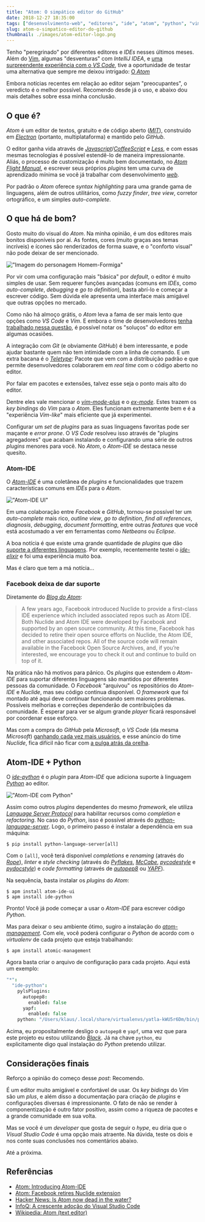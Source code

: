```yaml
---
title: "Atom: O simpático editor do GitHub"
date: 2018-12-27 18:35:00
tags: ["desenvolvimento-web", "editores", "ide", "atom", "python", "vim"]
slug: atom-o-simpatico-editor-do-github
thumbnail: ./images/atom-editor-logo.png
---
```


Tenho "peregrinado" por diferentes editores e _IDEs_ nesses últimos meses. Além
do [Vim](/tag/vim.html "Leia mais sobre Vim"), algumas "desventuras" com _IntelliJ IDEA_,
e [uma surpreendente experiência com o _VS Code_](/2018/06/04/eu-me-rendo-vscode.html "Eu me rendo: VS Code"),
tive a oportunidade de testar uma alternativa que sempre me deixou intrigado:
[O _Atom_](https://atom.io/ "A hackable text editor for the 21st Century")

Embora notícias recentes em relação ao editor sejam "preocupantes", o veredicto
é o melhor possível. Recomendo desde já o uso, e abaixo dou mais detalhes
sobre essa minha conclusão.

## O que é?

_Atom_ é um editor de textos, gratuito e de código aberto
([_MIT_](https://en.wikipedia.org/wiki/MIT_License "Leia mais sobre a MIT License")),
construído em [_Electron_](https://github.com/electron/electron "Leia mais sobre Electron")
(portanto, multiplataforma) e mantido pelo _GitHub_.

O editor ganha vida através de
[_Javascript_](/tag/javascript.html "Leia mais sobre Javascript")/[_CoffeeScript_](https://coffeescript.org/ "CoffeeScript is a little language that compiles into JavaScript") e
[_Less_](http://lesscss.org/ "It's CSS, with just a little more."), e com essas
mesmas tecnologias é possível estendê-lo de maneira impressionante. Aliás, o
processo de customização é muito bem documentado, no
[_Atom Flight Manual_](https://flight-manual.atom.io/ "Leia mais na página oficial"),
e escrever seus próprios _plugins_ tem uma curva de aprendizado mínima se você
já trabalhar com desenvolvimento [_web_](/tag/desenvolvimento-web.html "Leia mais sobre web").

Por padrão o _Atom_ oferece _syntax highlighting_ para uma grande gama de linguagens,
além de outros utilitários, como _fuzzy finder_, _tree view_, corretor ortográfico,
e um simples _auto-complete_.

## O que há de bom?

Gosto muito do visual do _Atom_. Na minha opinião, é um dos editores mais bonitos
disponíveis por aí. As fontes, cores (muito graças aos temas incríveis)
e ícones são renderizados de forma suave, e o "conforto visual" não pode deixar de ser
mencionado.

!["Imagem do personagem Homem-Formiga"](./images/ant-man-atom.jpg "Não tive criatividade para fazer uma referência melhor (collider.com)")

Por vir com uma configuração mais "básica"
por _default_, o editor é muito simples de usar. Sem requerer funções avançadas
(comuns em _IDEs_, como _auto-complete_, _debugging_ e _go to definition_), basta
abrí-lo e começar a escrever código. Sem dúvida ele apresenta uma interface
mais amigável que outras opções no mercado.

Como não há almoço grátis, o _Atom_ leva a fama de ser mais lento que
opções como _VS Code_ e _Vim_. E embora o time de desenvolvedores
[tenha trabalhado nessa questão](https://blog.atom.io/2017/04/18/improving-startup-time.html "Improving Startup time"),
é possível notar os "soluços" do editor em algumas ocasiões.

A integração com _Git_ (e obviamente _GitHub_) é bem interessante, e pode ajudar
bastante quem não tem intimidade com a linha de comando. E um extra bacana é o
[_Teletype_](https://teletype.atom.io/ "Collaborate in real time in Atom"):
Pacote que vem com a distribuição padrão e que permite desenvolvedores colaborarem
em _real time_ com o código aberto no editor.

Por falar em pacotes e extensões, talvez esse seja o ponto mais alto do editor.

Dentre eles vale mencionar o [_vim-mode-plus_](https://atom.io/packages/vim-mode-plus "vim-mode improved")
e o [_ex-mode_](https://atom.io/packages/ex-mode "Ex for Atom's vim-mode"). Estes
trazem os _key bindings_ do _Vim_ para o _Atom_. Eles funcionam extremamente bem
e é a "experiência _Vim-like_" mais eficiente que já experimentei.

Configurar um _set_ de _plugins_ para as suas linguagens favoritas pode
ser maçante e _error prone_. O _VS Code_ resolveu isso através de "plugins agregadores"
que acabam instalando e configurando uma série de outros _plugins_ menores para você. No
_Atom_, o _Atom-IDE_ se destaca nesse quesito.

### Atom-IDE

O [_Atom-IDE_](https://ide.atom.io/ "Improve language integration") é uma coletânea
de _plugins_ e funcionalidades que trazem características comuns em _IDEs_ para o
_Atom_.

!["Atom-IDE UI"](./images/atom-ide-ui.png "Atom-IDE UI")

Em uma colaboração entre _Facebook_ e _GitHub_, tornou-se possível ter um _auto-complete_
mais rico, _outline view_, _go to definition_, _find all references_, _diagnosis_,
_debugging_, _document formatting_, entre outras _features_ que você está acostumado a ver
em ferramentas como _Netbeans_ ou _Eclipse_.

A boa notícia é que existe uma grande quantidade de _plugins_ que dão [suporte a diferentes linguagens](https://atom.io/packages/search?q=IDE "Veja mais plugins de Atom-IDE"). Por exemplo,
recentemente testei o [_ide-elixir_](https://atom.io/packages/ide-elixir "Plugin para o Elixir")
e foi uma experiência muito boa.

Mas é claro que tem a má notícia...

### Facebook deixa de dar suporte

Diretamente do [_Blog do Atom_](https://blog.atom.io/2018/12/12/facebook-retires-nuclide-extension.html "Facebook retires Nuclide extension"):

> A few years ago, Facebook introduced Nuclide to provide a first-class IDE experience which included associated repos such as Atom IDE. Both Nuclide and Atom IDE were developed by Facebook and supported by an open source community. At this time, Facebook has decided to retire their open source efforts on Nuclide, the Atom IDE, and other associated repos. All of the source code will remain available in the Facebook Open Source Archives, and, if you’re interested, we encourage you to check it out and continue to build on top of it.

Na prática não há motivos para pânico. Os _plugins_ que estendem o _Atom-IDE_
para suportar diferentes linguagens são mantidos por diferentes pessoas da
comunidade. O _Facebook_ "arquivou" os repositórios do _Atom-IDE_ e _Nuclide_,
mas seu código continua disponível. O _framework_ que foi montado
até aqui deve continuar funcionando sem maiores problemas. Possíveis melhorias e correções
dependerão de contribuições da comunidade. É esperar para ver se algum grande _player_ ficará
responsável por coordenar esse esforço.

Mas com a compra do _GitHub_ pela _Microsoft_,
o _VS Code_ (da mesma _Microsoft_) [ganhando cada vez mais usuários](https://www.infoq.com/br/news/2018/12/the-rise-vscode "A crescente adoção do Visual Studio Code"), e esse anúncio do
time _Nuclide_, fica difícil não ficar com [a pulga atrás da orelha](https://news.ycombinator.com/item?id=18507817 "Is Atom now dead in the water?").

## Atom-IDE + Python

O [_ide-python_](https://atom.io/packages/ide-python) é o _plugin_ para _Atom-IDE_
que adiciona suporte à linguagem [_Python_](/tag/python.html "Leia mais sobre Python")
ao editor.

!["Atom-IDE com Python"](./images/ide-python-ui.png "Atom-IDE com Python")

Assim como outros _plugins_ dependentes do mesmo _framework_, ele utiliza [_Language Server Protocol_](https://github.com/Microsoft/language-server-protocol "Defines a common protocol for language servers")
para habilitar recursos como _completion_ e _refactoring_. No caso do _Python_, isso é
possível através do [_python-language-server_](https://github.com/palantir/python-language-server "An implementation of the Language Server Protocol for Python"). Logo, o primeiro passo
é instalar a dependência em sua máquina:

```
$ pip install python-language-server[all]
```

Com o `[all]`, você terá disponível _completions_ e _renaming_ (através do
[_Rope_](https://github.com/python-rope/rope "Repositório do Rope")),
_linter_ e _style checking_ (através do [_Pyflakes_](https://github.com/PyCQA/pyflakes "Repositório do Pyflakes"), [_McCabe_](https://github.com/PyCQA/mccabe "Repositório do McCabe"),
[_pycodestyle_](https://github.com/PyCQA/pycodestyle "Repositório do pycodestyle") e
[_pydocstyle_](https://github.com/PyCQA/pydocstyle "Repositório do pydocstyle")) e
_code formatting_ (através de [_autopep8_](https://github.com/hhatto/autopep8 "Repositório do autopep8")
ou [_YAPF_](https://github.com/google/yapf "Repositório do YAPF")).

Na sequência, basta instalar os _plugins_ do _Atom_:

```
$ apm install atom-ide-ui
$ apm install ide-python
```

Pronto! Você já pode começar a usar o _Atom-IDE_ para escrever código _Python_.

Mas para deixar o seu ambiente ótimo, sugiro a instalação do [_atom-management_](https://atom.io/packages/atomic-management "Per-project Atom config"). Com ele, você poderá
configurar o _Python_ de acordo com o _virtualenv_ de cada projeto que esteja trabalhando:

```
$ apm install atomic-management
```

Agora basta criar o arquivo de configuração para cada projeto. Aqui está um exemplo:

```coffeescript
"*":
  "ide-python":
    pylsPlugins:
      autopep8:
        enabled: false
      yapf:
        enabled: false
    python: "/Users/klaus/.local/share/virtualenvs/yatla-kWU5r6Dm/bin/python"
```

Acima, eu propositalmente desligo o `autopep8` e `yapf`, uma vez que para este
projeto eu estou utilizando [_Black_](https://github.com/rupert/pyls-black "Black plugin for the Python Language Server"). Já na chave `python`, eu explicitamente digo qual instalação
do _Python_ pretendo utilizar.

## Considerações finais

Reforço a opinião do começo desse _post_: Recomendo.

É um editor muito amigável e confortável de usar. Os _key bidings_ do _Vim_ são
um _plus_, e além disso a documentação para criação de _plugins_
e configurações diversas é impressionante. O fato de não se render à componentização é
outro fator positivo, assim como a riqueza de pacotes e a grande comunidade em sua volta.

Mas se você é um _developer_ que gosta de seguir o _hype_, eu diria que o _Visual
Studio Code_ é uma opção mais atraente. Na dúvida, teste os dois e nos conte suas
conclusões nos comentários abaixo.

Até a próxima.

## Referências

- [Atom: Introducing Atom-IDE](https://blog.atom.io/2017/09/12/announcing-atom-ide.html)
- [Atom: Facebook retires Nuclide extension](https://blog.atom.io/2018/12/12/facebook-retires-nuclide-extension.html)
- [Hacker News: Is Atom now dead in the water?](https://news.ycombinator.com/item?id=18507817)
- [InfoQ: A crescente adoção do Visual Studio Code](https://www.infoq.com/br/news/2018/12/the-rise-vscode)
- [Wikipedia: Atom \(text editor\)](<https://en.wikipedia.org/wiki/Atom_(text_editor)>)
